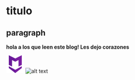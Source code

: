 # titulo

## paragraph

**hola a los que leen este blog! Les dejo corazones**

![alt text](https://github.com/adam-p/markdown-here/raw/master/src/common/images/icon48.png "Logo Title Text 1")
![alt text](https://www.google.com/url?sa=i&source=images&cd=&ved=2ahUKEwjp-da-0_zmAhVXHrkGHeeNBvcQjRx6BAgBEAQ&url=https%3A%2F%2Fwww.matronhealth.com%2Fsingle-post%2F2018%2F02%2F07%2FYouve-got-Heart&psig=AOvVaw0z6Ur8xY0jy7oxdFzQlMMg&ust=1578870066187945 "heart")
